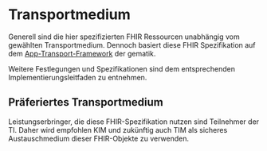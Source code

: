 # Transportmedium

Generell sind die hier spezifizierten FHIR Ressourcen unabhängig vom gewählten Transportmedium. Dennoch basiert diese FHIR Spezifikation auf dem [App-Transport-Framework](https://simplifier.net/app-transport-framework/~guides) der gematik.

Weitere Festlegungen und Spezifikationen sind dem entsprechenden Implementierungsleitfaden zu entnehmen.

## Präferiertes Transportmedium

Leistungserbringer, die diese FHIR-Spezifikation nutzen sind Teilnehmer der TI. Daher wird empfohlen KIM und zukünftig auch TIM als sicheres Austauschmedium dieser FHIR-Objekte zu verwenden.
